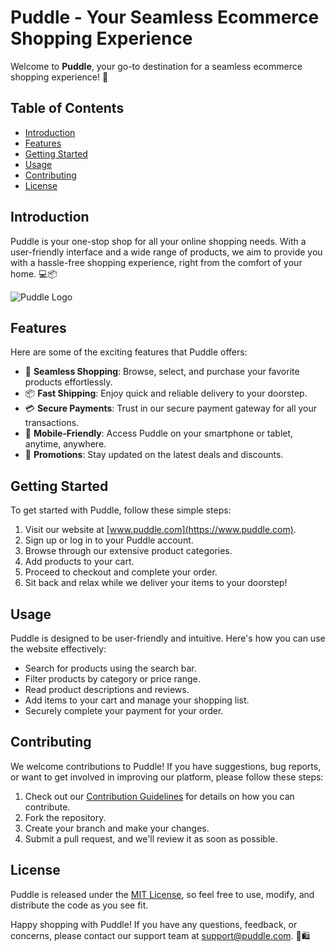 # Puddle - Your Seamless Ecommerce Shopping Experience

Welcome to **Puddle**, your go-to destination for a seamless ecommerce shopping experience! 🌟

## Table of Contents

- [Introduction](#introduction)
- [Features](#features)
- [Getting Started](#getting-started)
- [Usage](#usage)
- [Contributing](#contributing)
- [License](#license)

## Introduction

Puddle is your one-stop shop for all your online shopping needs. With a user-friendly interface and a wide range of products, we aim to provide you with a hassle-free shopping experience, right from the comfort of your home. 💻📦

![Puddle Logo](https://www.puddle.com/logo.png)

## Features

Here are some of the exciting features that Puddle offers:

- 🛒 **Seamless Shopping**: Browse, select, and purchase your favorite products effortlessly.
- 📦 **Fast Shipping**: Enjoy quick and reliable delivery to your doorstep.
- 💳 **Secure Payments**: Trust in our secure payment gateway for all your transactions.
- 📱 **Mobile-Friendly**: Access Puddle on your smartphone or tablet, anytime, anywhere.
- 🎁 **Promotions**: Stay updated on the latest deals and discounts.

## Getting Started

To get started with Puddle, follow these simple steps:

1. Visit our website at [www.puddle.com](https://www.puddle.com).
2. Sign up or log in to your Puddle account.
3. Browse through our extensive product categories.
4. Add products to your cart.
5. Proceed to checkout and complete your order.
6. Sit back and relax while we deliver your items to your doorstep!

## Usage

Puddle is designed to be user-friendly and intuitive. Here's how you can use the website effectively:

- Search for products using the search bar.
- Filter products by category or price range.
- Read product descriptions and reviews.
- Add items to your cart and manage your shopping list.
- Securely complete your payment for your order.

## Contributing

We welcome contributions to Puddle! If you have suggestions, bug reports, or want to get involved in improving our platform, please follow these steps:

1. Check out our [Contribution Guidelines](CONTRIBUTING.md) for details on how you can contribute.
2. Fork the repository.
3. Create your branch and make your changes.
4. Submit a pull request, and we'll review it as soon as possible.

## License

Puddle is released under the [MIT License](LICENSE), so feel free to use, modify, and distribute the code as you see fit.

Happy shopping with Puddle! If you have any questions, feedback, or concerns, please contact our support team at [support@puddle.com](mailto:support@puddle.com). 📧🛍️